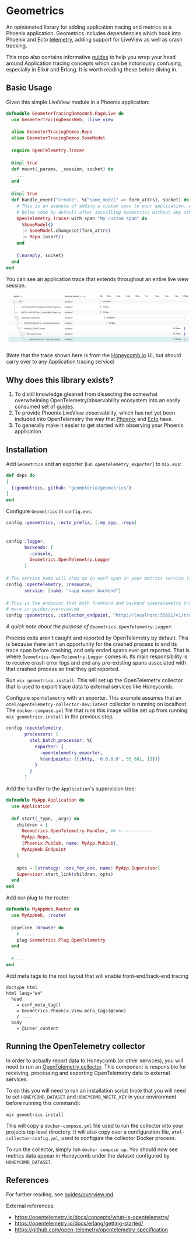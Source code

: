 # Geometrics

An opinionated library for adding application tracing and metrics to a Phoenix application. Geometrics includes
dependencies which hook into Phoenix and Ecto [telemetry](https://hexdocs.pm/phoenix/telemetry.html), adding support for
LiveView as well as crash tracking.

This repo also contains informative [guides](https://geometerio.github.io/geometrics) to help you wrap your head around 
Application tracing concepts which can be notoriously confusing, especially in Elixir and Erlang. It is worth reading these before
diving in.

## Basic Usage

Given this simple LiveView module in a Phoenix application:

```elixir
defmodule GeometerTracingDemosWeb.PageLive do
  use GeometerTracingDemosWeb, :live_view

  alias GeometerTracingDemos.Repo
  alias GeometerTracingDemos.SomeModel

  require OpenTelemetry.Tracer

  @impl true
  def mount(_params, _session, socket) do
    ...
  end

  @impl true
  def handle_event("create", %{"some_model" => form_attrs}, socket) do
    # This is an example of adding a custom span to your application. All of the other application traces in the image
    # below come by default after installing Geometrics without any other changes to source code.
    OpenTelemetry.Tracer.with_span "My custom span" do
      %SomeModel{}
      |> SomeModel.changeset(form_attrs)
      |> Repo.insert()
    end

    {:noreply, socket}
  end
end
```

You can see an application trace that extends throughout an entire live view session.

![Honeycomb Trace Exmample](guides/assets/honeycomb_trace_example.png)

(Note that the trace shown here is from the [Honeycomb.io](https://www.honeycomb.io/) UI, but should carry over to any Application
tracing service)

## Why does this library exists?

1. To distill knowledge gleaned from dissecting the somewhat overwhelming OpenTelemetry/observability ecosystem into an
   easily consumed set of [guides](guides).
2. To provide Phoenix LiveView observability, which has not yet been included into OpenTelemetry the way
   that [Phoenix](https://github.com/opentelemetry-beam/opentelemetry_phoenix)
   and [Ecto](https://github.com/opentelemetry-beam/opentelemetry_ecto) have.
3. To generally make it easier to get started with observing your Phoenix application

## Installation

Add `Geometrics` and an exporter (i.e. `opentelemetry_exporter`) to `mix.exs`:

```elixir
def deps do
[
  {:geometrics, github: "geometerio/geometrics"}
]
end
```

Configure `Geometrics` in `config.exs`:

```elixir
config :geometrics, :ecto_prefix, [:my_app, :repo]


config :logger,
       backends: [
         :console,
         Geometrics.OpenTelemetry.Logger
       ]

# The service name will show up in each span in your metrics service (i.e. Honeycomb)
config :opentelemetry, :resource,
       service: [name: "<app name> backend"]

# This is the endpoint that both frontend and backend opentelemetry trace data will be sent to. Read
# more in guides/overview.md
config :geometrics, :collector_endpoint, "http://localhost:55681/v1/trace"
```

*A quick note about the purpose of `Geometrics.OpenTelemetry.Logger`:*

Process exits aren't caught and reported by OpenTelemetry by default. This is because there isn't an opportunity for the
crashed process to end its trace span before crashing, and only ended spans ever get reported. That is
where `Geometrics.OpenTelemetry.Logger` comes in. Its main responsibility is to receive crash error logs and
end any pre-existing spans associated with that crashed process so that they get reported.

Run `mix geometrics.install`. This will set up the OpenTelemetry collector that is used to export trace data to external
services like Honeycomb.

Configure `opentelemetry` with an exporter. This example assumes that an `otel/opentelemetry-collector-dev:latest`
collector is running on localhost. The `docker-compose.yml` file that runs this image will be set up from
running `mix geometrics.install` in the previous step.

```elixir
config :opentelemetry,
       processors: [
         otel_batch_processor: %{
           exporter: {
             :opentelemetry_exporter,
             %{endpoints: [{:http, '0.0.0.0', 55_681, []}]}
           }
         }
       ]
```

Add the handler to the `Application`'s supervision tree:

```elixir
defmodule MyApp.Application do
  use Application

  def start(_type, _args) do
    children = [
      Geometrics.OpenTelemetry.Handler, ## <------------
      MyApp.Repo,
      {Phoenix.PubSub, name: MyApp.PubSub},
      MyAppWeb.Endpoint
    ]

    opts = [strategy: :one_for_one, name: MyApp.Supervisor]
    Supervisor.start_link(children, opts)
  end
end
```

Add our plug to the router:

```elixir
defmodule MyAppWeb.Router do
  use MyAppWeb, :router

  pipeline :browser do
    # .....
    plug Geometrics.Plug.OpenTelemetry
  end

  # ...
end
```

Add meta tags to the root layout that will enable front-end/back-end tracing

```slim
doctype html
html lang="en"
  head
    = csrf_meta_tag()
    = Geometrics.Phoenix.View.meta_tags(@conn)
    / ....
  body
    = @inner_content
```

## Running the OpenTelemetry collector

In order to actually report data to Honeycomb (or other services), you will need to run
an [OpenTelemetry collector](https://github.com/open-telemetry/opentelemetry-collector). This component is responsible
for receiving, processing and exporting OpenTelemetry data to external services.

To do this you will need to run an installation script (note that you will need to set `HONEYCOMB_DATASET`
and `HONEYCOMB_WRITE_KEY` in your environment before running this command):

`mix geometrics.install`

This will copy a `docker-compose.yml` file used to run the collector into your projects top level directory. It will
also copy over a configuration file, `otel-collector-config.yml`, used to configure the collector Docker process.

To run the collector, simply run `docker compose up`. You should now see metrics data appear in Honeycomb under the
dataset configured by `HONEYCOMB_DATASET`.

## References

For further reading, see [guides/overview.md](guides/overview.md).

External references:

* https://opentelemetry.io/docs/concepts/what-is-opentelemetry/
* https://opentelemetry.io/docs/erlang/getting-started/
* https://github.com/open-telemetry/opentelemetry-specification
